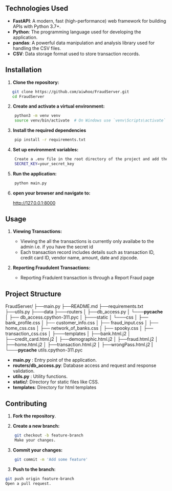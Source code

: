 
## Technologies Used

- **FastAPI**: A modern, fast (high-performance) web framework for building APIs with Python 3.7+.
- **Python**: The programming language used for developing the application.
- **pandas**: A powerful data manipulation and analysis library used for handling the CSV files.
- **CSV**: Data storage format used to store transaction records.

## Installation

1. **Clone the repository:**

```bash
   git clone https://github.com/aiwhoo/FraudServer.git
   cd FraudServer
```

2. **Create and activate a virtual environment:**
```bash
    python3 -m venv venv
    source venv/bin/activate  # On Windows use `venv\Scripts\activate`
```

3. **Install the required dependencies**

```bash
    pip install -r requirements.txt
```

4. **Set up environment variables:**
```bash
    Create a .env file in the root directory of the project and add the following line, replacing your_secret_key with a strong secret key:
    SECRET_KEY=your_secret_key
```

5. **Run the application:**
```bash 
    python main.py
```

6. **open your browser and navigate to:**
    
    http://127.0.0.1:8000


## Usage

1. **Viewing Transactions:**
    - Viewing the all the transactions is currently only availabe to the admin i.e. if you have the secret id
    - Each transaction record includes details such as transaction ID, credit card ID, vendor name, amount, date and zipcode.

2. **Reporting Fraudulent Transactions:**
    - Reporting Fradulent transaction is through a Report Fraud page


## Project Structure
FraudServer/
├──main.py
├──README.md
├──requirements.txt
├──utils.py
├───data
├───routers
│   ├──db_access.py
│   └───__pycache__
│          ├── db_access.cpython-311.pyc
│
├───static
│   └───css
│         ├── bank_profile.css
│         ├── customer_info.css
│         ├── fraud_input.css
│         ├── home_css.css
│         ├── network_of_banks.css
│         ├── spooky.css
│         ├── transaction_css.css
│
├───templates
│       ├──bank.html.j2
│       ├──credit_card.html.j2
│       ├──demographic.html.j2
│       ├──fraud.html.j2
│       ├──home.html.j2
│       ├──transaction.html.j2
│       ├──wrongPass.html.j2
|
└───__pycache__
        utils.cpython-311.pyc
    
- **main.py** : Entry point of the application. 
- **routers/db_access.py**: Database access and request and response validation.
- **utils.py** : Utility functions.
- **static/**: Directory for static files like CSS.
- **templates**: Directory for html templates

## Contributing
1. **Fork the repository**.

2. **Create a new branch:**

```bash
    git checkout -b feature-branch
    Make your changes. 
```

3. **Commit your changes:**

```bash
    git commit -m 'Add some feature'
```

3. **Push to the branch:**

```bash 
git push origin feature-branch
Open a pull request.

```
